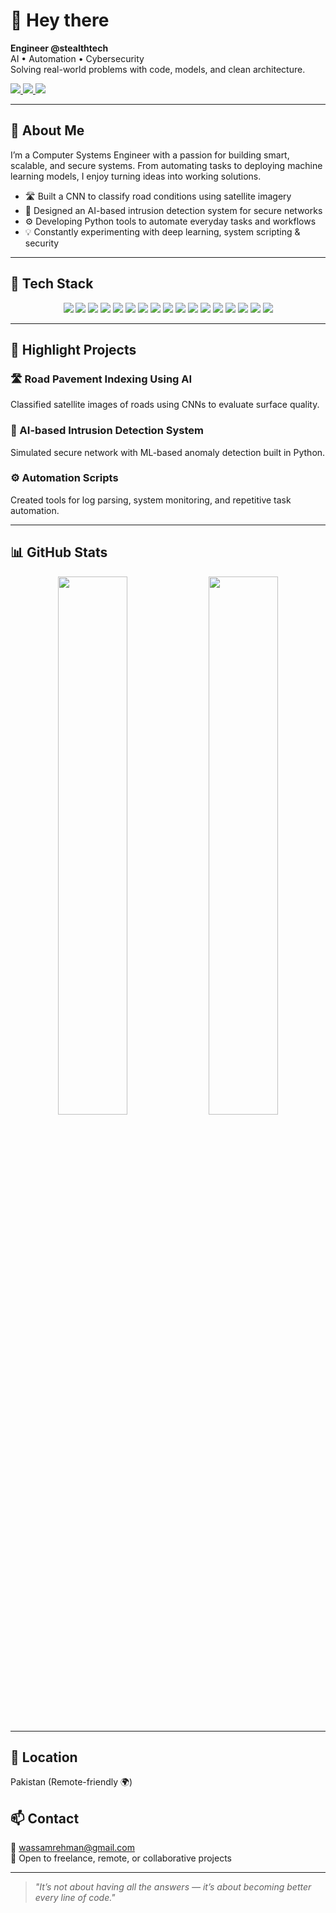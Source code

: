 # 👋 Hey there

**Engineer @stealthtech**  
AI • Automation • Cybersecurity  
Solving real-world problems with code, models, and clean architecture.

<p align="left">
  <a href="https://linkedin.com/in/wassamrehmankhalid/" target="_blank">
    <img src="https://img.shields.io/badge/LinkedIn-%230077B5.svg?style=for-the-badge&logo=linkedin&logoColor=white" />
  </a>
  <a href="https://x.com/WasamRehman" target="_blank">
    <img src="https://img.shields.io/badge/X-black?style=for-the-badge&logo=twitter&logoColor=white" />
  </a>
  <a href="mailto:wassamrehman@gmail.com">
    <img src="https://img.shields.io/badge/Email-D14836?style=for-the-badge&logo=gmail&logoColor=white" />
  </a>
</p>

---

## 🚀 About Me

I’m a Computer Systems Engineer with a passion for building smart, scalable, and secure systems. From automating tasks to deploying machine learning models, I enjoy turning ideas into working solutions.

- 🛣️ Built a CNN to classify road conditions using satellite imagery  
- 🔐 Designed an AI-based intrusion detection system for secure networks  
- ⚙️ Developing Python tools to automate everyday tasks and workflows  
- 💡 Constantly experimenting with deep learning, system scripting & security

---

## 🧠 Tech Stack

<div align="center">

<!-- Programming Languages -->
<img src="https://img.shields.io/badge/Python-3776AB?style=for-the-badge&logo=python&logoColor=white" />
<img src="https://img.shields.io/badge/JavaScript-F7DF1E?style=for-the-badge&logo=javascript&logoColor=black" />
<img src="https://img.shields.io/badge/C++-00599C?style=for-the-badge&logo=c%2b%2b&logoColor=white" />

<!-- AI / ML -->
<img src="https://img.shields.io/badge/TensorFlow-FF6F00?style=for-the-badge&logo=tensorflow&logoColor=white" />
<img src="https://img.shields.io/badge/PyTorch-EE4C2C?style=for-the-badge&logo=pytorch&logoColor=white" />
<img src="https://img.shields.io/badge/scikit--learn-F7931E?style=for-the-badge&logo=scikit-learn&logoColor=white" />
<img src="https://img.shields.io/badge/Keras-D00000?style=for-the-badge&logo=keras&logoColor=white" />

<!-- Libraries -->
<img src="https://img.shields.io/badge/OpenCV-5C3EE8?style=for-the-badge&logo=opencv&logoColor=white" />
<img src="https://img.shields.io/badge/Numpy-013243?style=for-the-badge&logo=numpy&logoColor=white" />
<img src="https://img.shields.io/badge/Pandas-150458?style=for-the-badge&logo=pandas&logoColor=white" />
<img src="https://img.shields.io/badge/Matplotlib-11557C?style=for-the-badge&logo=plotly&logoColor=white" />

<!-- DevOps & Tools -->
<img src="https://img.shields.io/badge/Git-F05032?style=for-the-badge&logo=git&logoColor=white" />
<img src="https://img.shields.io/badge/Bash-4EAA25?style=for-the-badge&logo=gnubash&logoColor=white" />
<img src="https://img.shields.io/badge/Wireshark-1679A7?style=for-the-badge&logo=wireshark&logoColor=white" />
<img src="https://img.shields.io/badge/Metasploit-001737?style=for-the-badge&logoColor=white" />

<!-- Web Basics -->
<img src="https://img.shields.io/badge/HTML5-E34F26?style=for-the-badge&logo=html5&logoColor=white" />
<img src="https://img.shields.io/badge/CSS3-1572B6?style=for-the-badge&logo=css3&logoColor=white" />

</div>

---

## 📂 Highlight Projects

### 🛣️ Road Pavement Indexing Using AI  
Classified satellite images of roads using CNNs to evaluate surface quality.

### 🔐 AI-based Intrusion Detection System  
Simulated secure network with ML-based anomaly detection built in Python.

### ⚙️ Automation Scripts  
Created tools for log parsing, system monitoring, and repetitive task automation.

---

## 📊 GitHub Stats

<p align="center">
  <img src="https://github-readme-stats.vercel.app/api?username=wasamrehman&show_icons=true&theme=tokyonight" width="47%"/>
  <img src="https://github-readme-stats.vercel.app/api/top-langs/?username=wasamrehman&layout=compact&theme=tokyonight" width="47%"/>
</p>

---

## 📍 Location  
Pakistan (Remote-friendly 🌍)

## 📫 Contact  
📧 wassamrehman@gmail.com  
💼 Open to freelance, remote, or collaborative projects

---

> *"It’s not about having all the answers — it’s about becoming better every line of code."*
